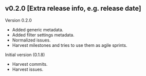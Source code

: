 ## v0.2.0 [Extra release info, e.g. release date]

Version 0.2.0

- Added generic metadata.
- Added filter settings metadata.
- Normalized issues.
- Harvest milestones and tries to use them as agile sprints.

Initial version (0.1.8)

- Harvest commits.
- Harvest issues.
